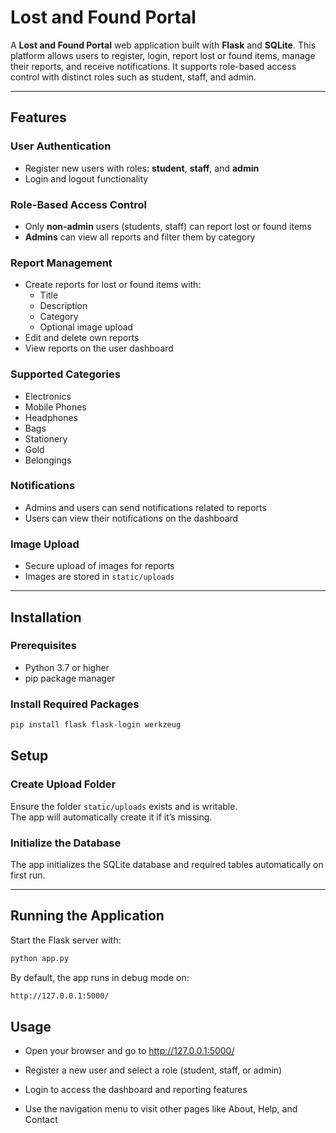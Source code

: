 # Lost and Found Portal

A **Lost and Found Portal** web application built with **Flask** and **SQLite**. This platform allows users to register, login, report lost or found items, manage their reports, and receive notifications. It supports role-based access control with distinct roles such as student, staff, and admin.

---

## Features

### User Authentication
- Register new users with roles: **student**, **staff**, and **admin**  
- Login and logout functionality  

### Role-Based Access Control
- Only **non-admin** users (students, staff) can report lost or found items  
- **Admins** can view all reports and filter them by category  

### Report Management
- Create reports for lost or found items with:
  - Title  
  - Description  
  - Category  
  - Optional image upload  
- Edit and delete own reports  
- View reports on the user dashboard  

### Supported Categories
- Electronics  
- Mobile Phones  
- Headphones  
- Bags  
- Stationery  
- Gold  
- Belongings  

### Notifications
- Admins and users can send notifications related to reports  
- Users can view their notifications on the dashboard  

### Image Upload
- Secure upload of images for reports  
- Images are stored in `static/uploads`  

---

## Installation

### Prerequisites
- Python 3.7 or higher  
- pip package manager  

### Install Required Packages

```bash
pip install flask flask-login werkzeug
```
## Setup

### Create Upload Folder
Ensure the folder `static/uploads` exists and is writable.  
The app will automatically create it if it’s missing.

### Initialize the Database
The app initializes the SQLite database and required tables automatically on first run.

---

## Running the Application

Start the Flask server with:

```bash
python app.py
```

By default, the app runs in debug mode on:

```bash
http://127.0.0.1:5000/
```

## Usage
- Open your browser and go to http://127.0.0.1:5000/

- Register a new user and select a role (student, staff, or admin)

- Login to access the dashboard and reporting features

- Use the navigation menu to visit other pages like About, Help, and Contact
